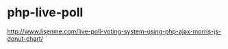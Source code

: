 # php-live-poll
http://www.lisenme.com/live-poll-voting-system-using-php-ajax-morris-js-donut-chart/
